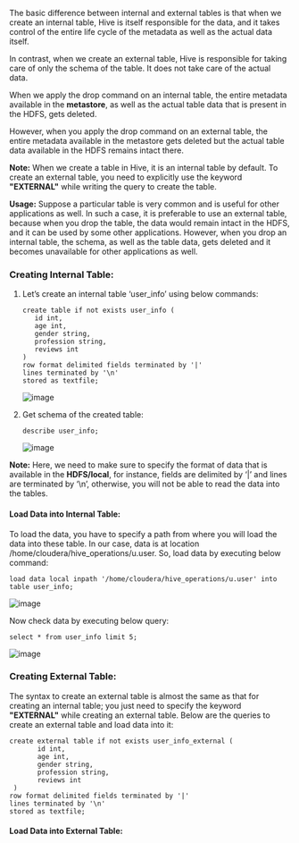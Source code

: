 The basic difference between internal and external tables is that when we create an internal table, Hive is itself responsible for the data, and it takes control of the entire life cycle of the metadata as well as the actual data itself.

In contrast, when we create an external table, Hive is responsible for taking care of only the schema of the table. It does not take care of the actual data.

When we apply the drop command on an internal table, the entire metadata available in the **metastore**, as well as the actual table data that is present in the HDFS, gets deleted.

However, when you apply the drop command on an external table, the entire metadata available in the metastore gets deleted but the actual table data available in the HDFS remains intact there.

**Note:** When we create a table in Hive, it is an internal table by default. To create an external table, you need to explicitly use the keyword **"EXTERNAL"** while writing the query to create the table.

**Usage:** Suppose a particular table is very common and is useful for other applications as well. In such a case, it is preferable to use an external table, because when you drop the table, the data would remain intact in the HDFS, and it can be used by some other applications. However, when you drop an internal table, the schema, as well as the table data, gets deleted and it becomes unavailable for other applications as well.

### Creating Internal Table:

1.	Let’s create an internal table ‘user_info’ using below commands:
    
    ````
    create table if not exists user_info (
       id int,
       age int,
       gender string,
       profession string,
       reviews int
    )
    row format delimited fields terminated by '|'
    lines terminated by '\n' 
    stored as textfile;
    ````


    ![image](https://user-images.githubusercontent.com/56078504/199255566-ff94b5c4-685c-4a2f-bd40-3dffcc649d25.png)

2.	Get schema of the created table:
    
    ````
    describe user_info;
    ````
    
    ![image](https://user-images.githubusercontent.com/56078504/199255659-c7d3e02e-d45f-4b24-abf4-73dee3e71ea8.png)

**Note:** Here, we need to make sure to specify the format of data that is available in the **HDFS/local**, for instance, fields are delimited by ‘|’ and lines are terminated by ‘\n’, otherwise, you will not be able to read the data into the tables.

#### Load Data into Internal Table:

To load the data, you have to specify a path from where you will load the data into these table. In our case, data is at location /home/cloudera/hive_operations/u.user. So, load data by executing below command:

````
load data local inpath '/home/cloudera/hive_operations/u.user' into table user_info;
````

![image](https://user-images.githubusercontent.com/56078504/199262102-2fe3e2f9-e228-41b1-96cb-7e07ff78f176.png)

Now check data by executing below query:

````
select * from user_info limit 5;
````

![image](https://user-images.githubusercontent.com/56078504/199292829-71f07e95-02f7-405c-8485-c32075264505.png)


### Creating External Table:

The syntax to create an external table is almost the same as that for creating an internal table; you just need to specify the keyword **"EXTERNAL"** while creating an external table. Below are the queries to create an external table and load data into it:

    
    create external table if not exists user_info_external (
           id int,
           age int,
           gender string,
           profession string,
           reviews int
     )
    row format delimited fields terminated by '|'
    lines terminated by '\n' 
    stored as textfile;
    
#### Load Data into External Table:

